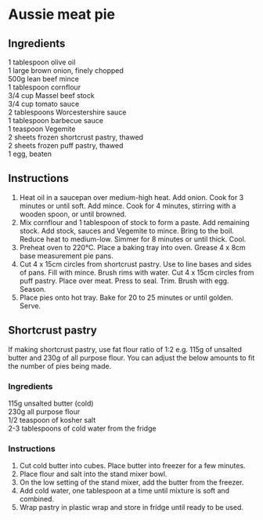 # Aussie meat pie

## Ingredients
1 tablespoon olive oil  
1 large brown onion, finely chopped  
500g lean beef mince  
1 tablespoon cornflour  
3/4 cup Massel beef stock  
3/4 cup tomato sauce  
2 tablespoons Worcestershire sauce  
1 tablespoon barbecue sauce  
1 teaspoon Vegemite  
2 sheets frozen shortcrust pastry, thawed  
2 sheets frozen puff pastry, thawed  
1 egg, beaten  

## Instructions
1. Heat oil in a saucepan over medium-high heat. Add onion. Cook for 3 minutes or until soft. Add mince. Cook for 4 minutes, stirring with a wooden spoon, or until browned.
1. Mix cornflour and 1 tablespoon of stock to form a paste. Add remaining stock. Add stock, sauces and Vegemite to mince. Bring to the boil. Reduce heat to medium-low. Simmer for 8 minutes or until thick. Cool.
1. Preheat oven to 220°C. Place a baking tray into oven. Grease 4 x 8cm base measurement pie pans.
1. Cut 4 x 15cm circles from shortcrust pastry. Use to line bases and sides of pans. Fill with mince. Brush rims with water. Cut 4 x 15cm circles from puff pastry. Place over meat. Press to seal. Trim. Brush with egg. Season.
1. Place pies onto hot tray. Bake for 20 to 25 minutes or until golden. Serve.

## Shortcrust pastry
If making shortcrust pastry, use fat flour ratio of 1:2 e.g. 115g of unsalted butter and 230g of all purpose flour. You can adjust the below amounts to fit the number of pies being made.
 
### Ingredients
115g unsalted butter (cold)  
230g all purpose flour  
1/2 teaspoon of kosher salt  
2-3 tablespoons of cold water from the fridge  

### Instructions
1. Cut cold butter into cubes. Place butter into freezer for a few minutes.
1. Place flour and salt into the stand mixer bowl.
1. On the low setting of the stand mixer, add the butter from the freezer.
1. Add cold water, one tablespoon at a time until mixture is soft and combined.
1. Wrap pastry in plastic wrap and store in fridge until ready to be used.
